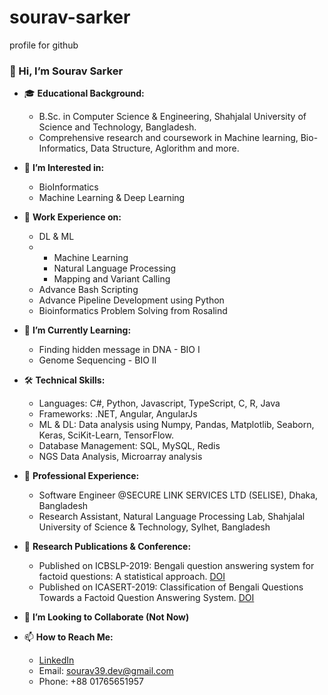 # sourav-sarker
profile for github

### 👋 Hi, I’m Sourav Sarker

- 🎓 **Educational Background:**
   - B.Sc. in Computer Science & Engineering, Shahjalal University of Science and Technology, Bangladesh.
   - Comprehensive research and coursework in Machine learning, Bio-Informatics, Data Structure, Aglorithm and more.

- 👀 **I’m Interested in:**
   - BioInformatics
   - Machine Learning & Deep Learning

- 🔬 **Work Experience on:**
   - DL & ML
   - - Machine Learning
     - Natural Language Processing 
     - Mapping and Variant Calling
   - Advance Bash Scripting
   - Advance Pipeline Development using Python
   - Bioinformatics Problem Solving from Rosalind 

- 🌱 **I’m Currently Learning:**
   - Finding hidden message in DNA - BIO I
   - Genome Sequencing - BIO II

- 🛠️ **Technical Skills:**
  
   - Languages: C#, Python, Javascript, TypeScript, C, R, Java
   - Frameworks: .NET, Angular, AngularJs
   - ML & DL: Data analysis using Numpy, Pandas, Matplotlib, Seaborn, Keras, SciKit-Learn, TensorFlow.
   - Database Management: SQL, MySQL, Redis
   - NGS Data Analysis, Microarray analysis

- 💼 **Professional Experience:**
   - Software Engineer @SECURE LINK SERVICES LTD (SELISE), Dhaka, Bangladesh
   - Research Assistant, Natural Language Processing Lab, Shahjalal University of Science & Technology, Sylhet, Bangladesh

- 📑 **Research Publications & Conference:**
   - Published on ICBSLP-2019: Bengali question answering system for factoid questions: A statistical approach. [DOI](10.1109/ICBSLP47725.2019.201512)
   - Published on ICASERT-2019: Classification of Bengali Questions Towards a Factoid Question Answering System. [DOI](10.1109/ICASERT.2019.8934567)

- 💞️ **I’m Looking to Collaborate (Not Now)** 

- 📫 **How to Reach Me:**
   - [LinkedIn](https://www.linkedin.com/in/sourav-sarker-6a9029b8/)
   - Email: sourav39.dev@gmail.com
   - Phone: +88 01765651957
